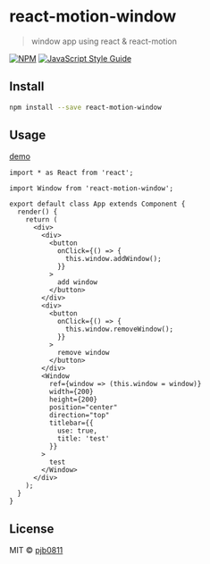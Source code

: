# react-motion-window

> window app using react &amp; react-motion

[![NPM](https://img.shields.io/npm/v/react-motion-window.svg)](https://www.npmjs.com/package/react-motion-window) [![JavaScript Style Guide](https://img.shields.io/badge/code_style-standard-brightgreen.svg)](https://standardjs.com)

## Install

```bash
npm install --save react-motion-window
```

## Usage

[demo](https://codesandbox.io/s/4r0327jmrw)

```tsx
import * as React from 'react';

import Window from 'react-motion-window';

export default class App extends Component {
  render() {
    return (
      <div>
        <div>
          <button
            onClick={() => {
              this.window.addWindow();
            }}
          >
            add window
          </button>
        </div>
        <div>
          <button
            onClick={() => {
              this.window.removeWindow();
            }}
          >
            remove window
          </button>
        </div>
        <Window
          ref={window => (this.window = window)}
          width={200}
          height={200}
          position="center"
          direction="top"
          titlebar={{
            use: true,
            title: 'test'
          }}
        >
          test
        </Window>
      </div>
    );
  }
}
```

## License

MIT © [pjb0811](https://github.com/pjb0811)
